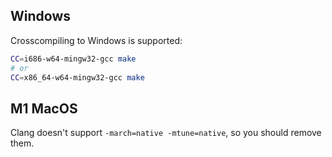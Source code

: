
## Windows

Crosscompiling to Windows is supported:

```bash
CC=i686-w64-mingw32-gcc make
# or
CC=x86_64-w64-mingw32-gcc make
```

## M1 MacOS

Clang doesn't support `-march=native -mtune=native`, so you should remove them.
